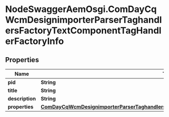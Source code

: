# NodeSwaggerAemOsgi.ComDayCqWcmDesignimporterParserTaghandlersFactoryTextComponentTagHandlerFactoryInfo

## Properties

Name | Type | Description | Notes
------------ | ------------- | ------------- | -------------
**pid** | **String** |  | [optional] 
**title** | **String** |  | [optional] 
**description** | **String** |  | [optional] 
**properties** | [**ComDayCqWcmDesignimporterParserTaghandlersFactoryTextComponentTagHandlerFactoryProperties**](ComDayCqWcmDesignimporterParserTaghandlersFactoryTextComponentTagHandlerFactoryProperties.md) |  | [optional] 


